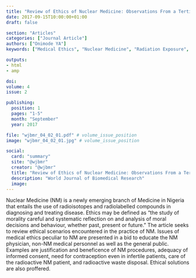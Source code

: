 ```yaml
---
title: "Review of Ethics of Nuclear Medicine: Observations From a Tertiary Nigerian Centre"
date: 2017-09-15T10:00:00+01:00
draft: false

section: "Articles"
categories: ["Journal Article"]
authors: ["Onimode YA"]
keywords: ["Medical Ethics", "Nuclear Medicine", "Radiation Exposure", "Occupational Health", "Nigeria"]

outputs: 
- html
- amp

doi:
volume: 4
issue: 2

publishing:
  position: 1
  pages: "1-5"
  month: "September"
  year: 2017

file: "wjbmr_04_02_01.pdf" # volume_issue_position
image: "wjbmr_04_02_01.jpg" # volume_issue_position

social:
  card: "summary"
  site: "@wjbmr"
  creator: "@wjbmr"
  title: "Review of Ethics of Nuclear Medicine: Observations From a Tertiary Nigerian Centre"
  description: "World Journal of Biomedical Research"
  image:
---
```

Nuclear Medicine (NM) is a newly emerging branch of Medicine in Nigeria that entails the use of radioisotopes
and radiolabelled compounds in diagnosing and treating disease. Ethics may be defined as “the study of
morality careful and systematic reflection on and analysis of moral decisions and behaviour, whether past,
present or future.” The article seeks to review ethical scenarios encountered in the practice of NM. Issues of
medical ethics peculiar to NM are presented in a bid to educate the NM physician, non-NM medical personnel
as well as the general public. Examples are justification and beneficence of NM procedures, adequacy of
informed consent, need for contraception even in infertile patients, care of the radioactive NM patient, and
radioactive waste disposal. Ethical solutions are also proffered.